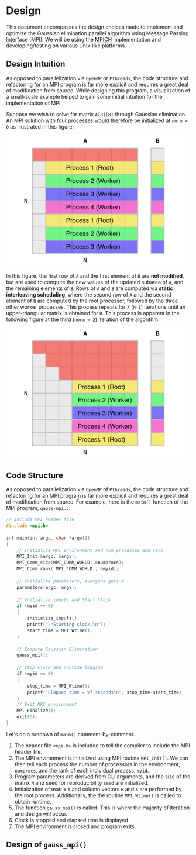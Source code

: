 # Design

This document encompasses the design choices made to implement and optimize the Gaussian elimination parallel algorithm using Message Passing Interface (MPI). We will be using the [MPICH](https://www.mpich.org/) implementation and developing/testing on various Unix-like platforms.

## Design Intuition

As opposed to parallelization via `OpenMP` or `Pthreads`, the code structure and refactoring for an MPI program is far more explicit and requires a great deal of modification from source. While designing this program, a visualization of a small-scale example helped to gain some initial intuition for the implementation of MPI.

Suppose we wish to solve for matrix `A[8][8]` through Gaussian elimination. An MPI solution with four processes would therefore be initialized at `norm = 0` as illustrated in this figure:

![fig1](figures/fig1.png)

In this figure, the first row of `A` and the first element of `B` are **not modified**, but are used to compute the new values of the updated subarea of `A`, and the remaining elements of `B`. Rows of `A` and `B` are computed via **static interleaving scheduling**, where the second row of `A` and the second element of `B` are computed by the root processor, followed by the three other worker processes. This process repeats for 7 (`N-1`) iterations until an upper-triangular matrix is obtained for `B`. This process is apparent in the following figure at the third (`norm = 2`) iteration of the algorithm.

![fig2](figures/fig2.png)

## Code Structure

As opposed to parallelization via `OpenMP` of `Pthreads`, the code structure and refactoring for an MPI program is far more explicit and requires a great deal of modification from source. For example, here is the `main()` function of the MPI program, `gauss-mpi.c`:

```c
// Include MPI header file
#include <mpi.h>

int main(int argc, char *argv[])
{
    // Initialize MPI environment and num processes and rank
    MPI_Init(&argc, &argv);
    MPI_Comm_size(MPI_COMM_WORLD, &numprocs);
    MPI_Comm_rank( MPI_COMM_WORLD , &myid);

    // Initialize parameters, everyone gets N
    parameters(argc, argv);

    // Initialize inputs and Start Clock
    if (myid == 0)
    {
        initialize_inputs();
        printf("\nStarting clock.\n");
        start_time = MPI_Wtime();
    }

    // Compute Gaussian Elimination
    gauss_mpi();

    // Stop Clock and runtime logging
    if (myid == 0)
    {
        stop_time = MPI_Wtime();
        printf("Elapsed time = %f seconds\n", stop_time-start_time);
    }
    // Exit MPI environment
    MPI_Finalize();
    exit(0);
}

```

Let's do a rundown of `main()` comment-by-comment.

1. The header file `<mpi.h>` is included to tell the compiler to include the MPI header file.
2. The MPI environment is initialized using MPI routine `MPI_Init()`. We can then tell each process the number of processors in the environment, `numprocs`, and the rank of each individual process, `myid`.
3. Program parameters are derived from CLI arguments, and the size of the matrix `N` and seed for reproducibility `seed` are initialized.
4. Initialization of matrix `A` and column vectors `B` and `X` are performed by the root process. Additionally, the the routine `MPI_Wtime()` is called to obtain runtime.
5. The function `gauss_mpi()` is called. This is where the majority of iteration and design will occur.
6. Clock is stopped and elapsed time is displayed.
7. The MPI environment is closed and program exits.

## Design of `gauss_mpi()`
